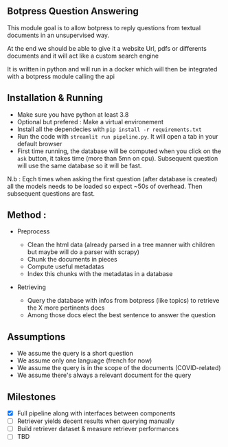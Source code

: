 ## Botpress Question Answering

This module goal is to allow botpress to reply questions from textual documents in an unsupervised way.

At the end we should be able to give it a website Url, pdfs or differents documents and it will act like a custom search engine

It is written in python and will run in a docker which will then be integrated with a botpress module calling the api

## Installation & Running

- Make sure you have python at least 3.8
- Optional but prefered : Make a virtual environement
- Install all the dependecies with `pip install -r requirements.txt`
- Run the code with `streamlit run pipeline.py`. It will open a tab in your default browser
- First time running, the database will be computed when you click on the `ask` button, it takes time (more than 5mn on cpu). Subsequent question will use the same database so it will be fast.

N.b : Eqch times when asking the first question (after database is created) all the models needs to be loaded so expect ~50s of overhead. Then subsequent questions are fast.

## Method :

- Preprocess

  - Clean the html data (already parsed in a tree manner with children but maybe will do a parser with scrapy)
  - Chunk the documents in pieces
  - Compute useful metadatas
  - Index this chunks with the metadatas in a database

- Retrieving

  - Query the database with infos from botpress (like topics) to retrieve the X more pertinents docs
  - Among those docs elect the best sentence to answer the question

## Assumptions

- We assume the query is a short question
- We assume only one language (french for now)
- We assume the query is in the scope of the documents (COVID-related)
- We assume there's always a relevant document for the query

## Milestones

- [x] Full pipeline along with interfaces between components
- [ ] Retriever yields decent results when querying manually
- [ ] Build retriever dataset & measure retriever performances
- [ ] TBD
